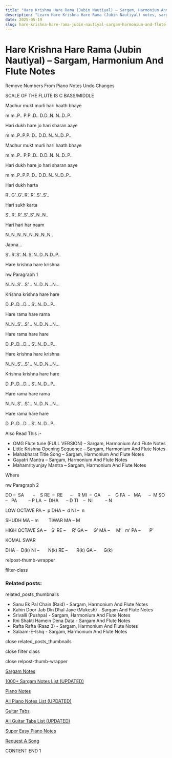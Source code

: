 ```yaml
---
title: "Hare Krishna Hare Rama (Jubin Nautiyal) – Sargam, Harmonium And Flute Notes"
description: "Learn Hare Krishna Hare Rama (Jubin Nautiyal) notes, sargam, harmonium notations and flute notes. Easy step-by-step tutorial for beginners."
date: 2025-05-19
slug: hare-krishna-hare-rama-jubin-nautiyal-sargam-harmonium-and-flute-notes
---
```


# Hare Krishna Hare Rama (Jubin Nautiyal) – Sargam, Harmonium And Flute Notes

Remove Numbers From Piano Notes
Undo Changes

SCALE OF THE FLUTE IS C BASS/MIDDLE

Madhur mukt murli hari haath bhaye

m.m..P.. P.P..D.. D.D..N..N..D..P..

Hari dukh hare jo hari sharan aaye

m.m..P..P.P..D.. D.D..N..N..D..P..

Madhur mukt murli hari haath bhaye

m.m..P.. P.P..D.. D.D..N..N..D..P..

Hari dukh hare jo hari sharan aaye

m.m..P..P.P..D.. D.D..N..N..D..P..

Hari dukh harta

R’..G’..G’..R’..R’..S’..S’..

Hari sukh karta

S’..R’..R’..S’..S’..N..N..

Hari hari har naam

N..N..N..N..N..N..N..N..

Japna…

S’..R’.S’..N..S’.N..D..N.D..P..

Hare krishna hare krishna

nw Paragraph 1

N..N..S’…S’… N..D..N…N…

Krishna krishna hare hare

D..P..D…D… S’..N..D…P…

Hare rama hare rama

N..N..S’…S’… N..D..N…N…

Hare rama hare hare

D..P..D…D… S’..N..D…P…

Hare krishna hare krishna

N..N..S’…S’… N..D..N…N…

Krishna krishna hare hare

D..P..D…D… S’..N..D…P…

Hare rama hare rama

N..N..S’…S’… N..D..N…N…

Hare rama hare hare

D..P..D…D… S’..N..D…P…

Also Read This :-

* OMG Flute tune (FULL VERSION) – Sargam, Harmonium And Flute Notes
* Little Krishna Opening Sequence – Sargam, Harmonium And Flute Notes
* Mahabharat Title Song – Sargam, Harmonium And Flute Notes
* Gayatri Mantra – Sargam, Harmonium And Flute Notes
* Mahamrityunjay Mantra – Sargam, Harmonium And Flute Notes

Where

nw Paragraph 2

DO –  SA       –    S
RE  –  RE      –    R
MI  –  GA      –    G
FA  –   MA      –  M
SO  –   PA         – P
LA  –  DHA      – D
TI    –  NI          – N

LOW OCTAVE
PA –  p
DHA –  d
NI –  n

SHUDH MA – m        TIWAR MA – M

HIGH OCTAVE
SA –    S’
RE –     R’
GA –     G’
MA –     M’   m’
PA –       P’

KOMAL SWAR

DHA –  D(k)
NI –       N(k)
RE –       R(k)
GA –      G(k)

relpost-thumb-wrapper

filter-class

### Related posts:

related_posts_thumbnails

* Sanu Ek Pal Chain (Raid) - Sargam, Harmonium And Flute Notes
* Kahin Door Jab Din Dhal Jaye (Mukesh) - Sargam And Flute Notes
* Srivalli (Pushpa) - Sargam, Harmonium And Flute Notes
* Itni Shakti Hamein Dena Data - Sargam And Flute Notes
* Rafta Rafta (Raaz 3) - Sargam, Harmonium And Flute Notes
* Salaam-E-Ishq - Sargam, Harmonium And Flute Notes

close related_posts_thumbnails

close filter class

close relpost-thumb-wrapper

[Sargam Notes](https://www.notationsworld.com/sargam-notes.html)

[1000+ Sargam Notes List (UPDATED)](https://www.notationsworld.com/all-songs-list-sargam-notes.html)

[Piano Notes](https://www.notationsworld.com/piano-notes.html)

[All Piano Notes List (UPDATED)](https://www.notationsworld.com/all-songs-list-piano-notes.html)

[Guitar Tabs](https://www.notationsworld.com/guitar-tabs.html)

[All Guitar Tabs List (UPDATED)](https://www.notationsworld.com/all-songs-list-guitar-tabs.html)

[Super Easy Piano Notes](https://studywall.in/)

[Request A Song](https://www.notationsworld.com/request-a-song.html)

CONTENT END 1

